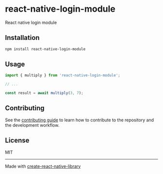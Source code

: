 # react-native-login-module

React native login module

## Installation

```sh
npm install react-native-login-module
```

## Usage

```js
import { multiply } from 'react-native-login-module';

// ...

const result = await multiply(3, 7);
```

## Contributing

See the [contributing guide](CONTRIBUTING.md) to learn how to contribute to the repository and the development workflow.

## License

MIT

---

Made with [create-react-native-library](https://github.com/callstack/react-native-builder-bob)
